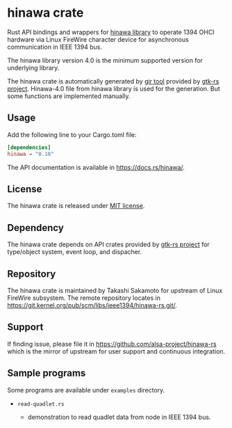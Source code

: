 # hinawa crate

Rust API bindings and wrappers for
[hinawa library](https://git.kernel.org/pub/scm/libs/ieee1394/libhinawa.git/) to operate 1394 OHCI
hardware via Linux FireWire character device for asynchronous communication in IEEE 1394 bus.

The hinawa library version 4.0 is the minimum supported version for underlying library.

The hinawa crate is automatically generated by [gir tool](https://gtk-rs.org/gir/book/) provided
by [gtk-rs project](https://gtk-rs.org/). Hinawa-4.0 file from hinawa library is used for the
generation. But some functions are implemented manually.

## Usage

Add the following line to your Cargo.toml file:

```toml
[dependencies]
hinawa = "0.10"
```

The API documentation is available in <https://docs.rs/hinawa/>.

## License

The hinawa crate is released under [MIT license](https://spdx.org/licenses/MIT.html).

## Dependency

The hinawa crate depends on API crates provided by [gtk-rs project](https://gtk-rs.org/) for
type/object system, event loop, and dispacher.

## Repository

The hinawa crate is maintained by Takashi Sakamoto for upstream of Linux FireWire subsystem.
The remote repository locates in <https://git.kernel.org/pub/scm/libs/ieee1394/hinawa-rs.git/>.

## Support

If finding issue, please file it in <https://github.com/alsa-project/hinawa-rs> which is the mirror
of upstream for user support and continuous integration.

## Sample programs
Some programs are available under `examples` directory.

* `read-quadlet.rs`

    * demonstration to read quadlet data from node in IEEE 1394 bus.
